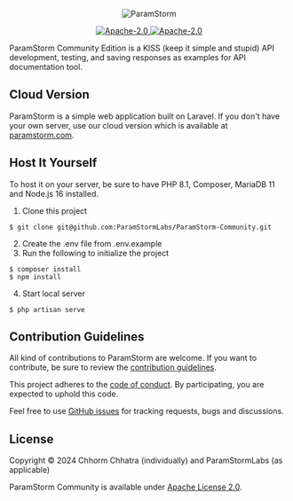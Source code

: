 <p align="center">
  <picture>
    <img alt="ParamStorm" src="https://i.ibb.co/CK552dz/Param-Storm-Long-Logo.png" style="max-width: 100%;">
  </picture>
</p>
<p align="center">
 <a href="https://github.com/ParamStormLabs/ParamStorm-Community/blob/main/LICENSE">
   <img alt="Apache-2.0" src="https://img.shields.io/badge/license-Apache--2.0-blue">
 </a>
 <a href="https://github.com/ParamStormLabs/ParamStorm-Community/blob/main/LICENSE">
   <img alt="Apache-2.0" src="https://img.shields.io/badge/contributions-Please-teal">
 </a>
</p>

ParamStorm Community Edition is a KISS (keep it simple and stupid) API development, testing, and saving responses as examples for API documentation tool.

## Cloud Version
ParamStorm is a simple web application built on Laravel. If you don't have your own server, use our cloud version which is available at [paramstorm.com](https://paramstorm.com/landing).

## Host It Yourself
To host it on your server, be sure to have PHP 8.1, Composer, MariaDB 11 and Node.js 16 installed.

1. Clone this project
```
$ git clone git@github.com:ParamStormLabs/ParamStorm-Community.git
```
2. Create the .env file from .env.example
3. Run the following to initialize the project
```
$ composer install
$ npm install
```
4. Start local server
```
$ php artisan serve
```

## Contribution Guidelines

All kind of contributions to ParamStorm are welcome. If you want to contribute, be sure to review the [contribution guidelines](CONTRIBUTING.md). 

This project adheres to the
[code of conduct](CODE_OF_CONDUCT.md). By participating, you are expected to
uphold this code. 

Feel free to use [GitHub issues](https://github.com/ParamStormLabs/ParamStorm-Community/issues) for
tracking requests, bugs and discussions.

## License
Copyright © 2024 Chhorm Chhatra (individually) and ParamStormLabs (as applicable)

ParamStorm Community is available under [Apache License 2.0](https://github.com/ParamStormLabs/ParamStorm-Community/blob/main/LICENSE).


